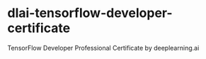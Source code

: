 # dlai-tensorflow-developer-certificate
TensorFlow Developer Professional Certificate by deeplearning.ai
